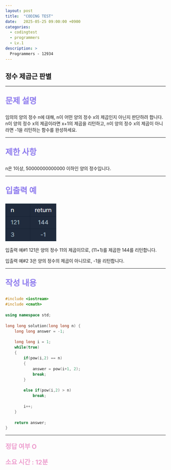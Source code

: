 ```yaml
---
layout: post
title:  "CODING TEST"
date:   2025-05-25 09:00:00 +0900
categories:
  - codingtest
  - programmers
  - Lv.1
description: >
  Programmers - 12934
---
```

## 정수 제곱근 판별

---

<p style = "color:#8f7cee; font-size:25px; font-weight:bold">
문제 설명
</p>

임의의 양의 정수 n에 대해, n이 어떤 양의 정수 x의 제곱인지 아닌지 판단하려 합니다.
n이 양의 정수 x의 제곱이라면 x+1의 제곱을 리턴하고, n이 양의 정수 x의 제곱이 아니라면 -1을 리턴하는 함수를 완성하세요.

---

<p style = "color:#8f7cee; font-size:25px; font-weight:bold">
제한 사항
</p>

n은 1이상, 50000000000000 이하인 양의 정수입니다.

---

<p style = "color:#8f7cee; font-size:25px; font-weight:bold">
입출력 예
</p>

<img src = "/assets/img/codingtest/12934.png" width = "160" height = "118">

입출력 예#1
121은 양의 정수 11의 제곱이므로, (11+1)를 제곱한 144를 리턴합니다.

입출력 예#2
3은 양의 정수의 제곱이 아니므로, -1을 리턴합니다.

---

<p style = "color:#8f7cee; font-size:25px; font-weight:bold">
작성 내용
</p>

```C++
#include <iostream>
#include <cmath>

using namespace std;

long long solution(long long n) {
    long long answer = -1;
    
    long long i = 1;
    while(true)
    {
        if(pow(i,2) == n)
        {
            answer = pow(i+1, 2);            
            break;
        }
        
        else if(pow(i,2) > n)
            break;
        
        i++;
    }

    return answer;
}
```

---

<p style = "color:#ed9ece; font-size:20px; font-weight:bold">
정답 여부 O
</p>

<p style = "color:#ed9ece; font-size:20px; font-weight:bold">
소요 시간 : 12분
</p>

